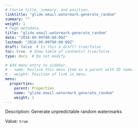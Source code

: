 ```yaml
---
# Course title, summary, and position.
linktitle: "glide.email.watermark.generate_random"
summary: ""
weight: 1
# Page metadata.
title: "glide.email.watermark.generate_random"
date: "2018-09-09T00:00:00Z"
lastmod: "2018-09-09T00:00:00Z"
draft: false  # Is this a draft? true/false
toc: true  # Show table of contents? true/false
type: docs  # Do not modify.

# Add menu entry to sidebar.
# - name: Declare this menu item as a parent with ID name.
# - weight: Position of link in menu.
menu:
  properties:
    parent: Properties
    name: "glide.email.watermark.generate_random"
    weight: 1
---
```


Description: Generate unpredictable random watermarks


Value: `true`